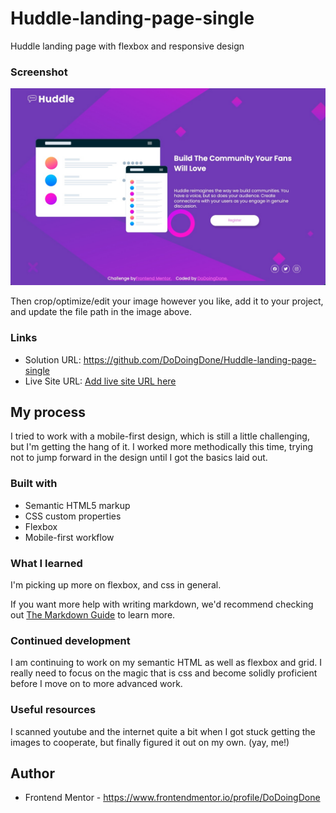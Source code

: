# Huddle-landing-page-single
Huddle landing page with flexbox and responsive design

### Screenshot

![](./huddle-desktop-jpg.jpg)

Then crop/optimize/edit your image however you like, add it to your project, and update the file path in the image above.


### Links

- Solution URL: https://github.com/DoDoingDone/Huddle-landing-page-single
- Live Site URL: [Add live site URL here](https://your-live-site-url.com)

## My process

I tried to work with a mobile-first design, which is still a little challenging, but I'm getting the hang of it.  I worked more methodically this time, trying not to jump forward in the design until I got the basics laid out.

### Built with

- Semantic HTML5 markup
- CSS custom properties
- Flexbox
- Mobile-first workflow

### What I learned

I'm picking up more on flexbox, and css in general.  

If you want more help with writing markdown, we'd recommend checking out [The Markdown Guide](https://www.markdownguide.org/) to learn more.


### Continued development

I am continuing to work on my semantic HTML as well as flexbox and grid.  I really need to focus on the magic that is css and become solidly proficient before I move on to more advanced work.


### Useful resources

I scanned youtube and the internet quite a bit when I got stuck getting the images to cooperate, but finally figured it out on my own. (yay, me!)

## Author
- Frontend Mentor - https://www.frontendmentor.io/profile/DoDoingDone
